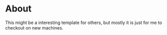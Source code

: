 # About

This might be a interesting template for others, but mostly it is just for me to checkout on new machines.  
